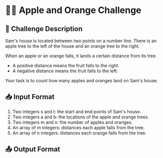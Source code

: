 # 🍎🍊 Apple and Orange Challenge

## 📝 Challenge Description

Sam's house is located between two points on a number line. There is an apple tree to the left of the house and an orange tree to the right.

When an apple or an orange falls, it lands a certain distance from its tree.

- A positive distance means the fruit falls to the right.
- A negative distance means the fruit falls to the left.

Your task is to count how many apples and oranges land on Sam's house.

## 📥 Input Format

1. Two integers s and t: the start and end points of Sam's house.
2. Two integers a and b: the locations of the apple and orange trees.
3. Two integers m and n: the number of apples and oranges.
4. An array of m integers: distances each apple falls from the tree.
5. An array of n integers: distances each orange falls from the tree.

## 📤 Output Format

